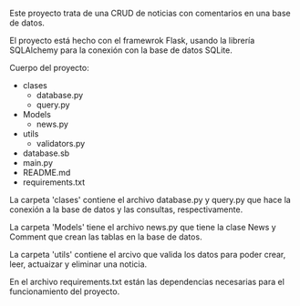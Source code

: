 Este proyecto trata de una CRUD de noticias con comentarios en una base de datos.

El proyecto está hecho con el framewrok Flask, usando la librería SQLAlchemy para la conexión con la base de datos SQLite.


Cuerpo del proyecto:
- clases
    - database.py
    - query.py
- Models
    - news.py
- utils
    - validators.py
- database.sb
- main.py
- README.md
- requirements.txt

La carpeta 'clases' contiene el archivo database.py y query.py que hace la conexión a la base de datos y las consultas, respectivamente.

La carpeta 'Models' tiene el archivo news.py que tiene la clase News y Comment que crean las tablas en la base de datos.

La carpeta 'utils' contiene el arcivo que valida los datos para poder crear, leer, actuaizar y eliminar una noticia.

En el archivo requirements.txt están las dependencias necesarias para el funcionamiento del proyecto.